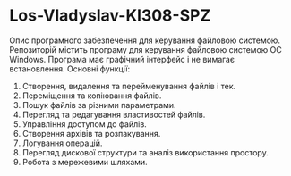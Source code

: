 # Los-Vladyslav-KI308-SPZ
Опис програмного забезпечення для керування файловою системою. Репозиторій містить програму для керування файловою системою ОС Windows.
Програма має графічний інтерфейс і не вимагає встановлення. 
Основні функції:

1. Створення, видалення та перейменування файлів і тек.    
2. Переміщення та копіювання файлів.
3. Пошук файлів за різними параметрами.
4. Перегляд та редагування властивостей файлів.
5. Управління доступом до файлів.
6. Створення архівів та розпакування.
7. Логування операцій.
8. Перегляд дискової структури та аналіз використання простору.
9. Робота з мережевими шляхами.
